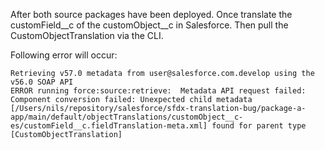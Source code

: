 After both source packages have been deployed. Once translate the customField__c of the customObject__c in Salesforce. Then pull the CustomObjectTranslation via the CLI.

Following error will occur:
```
Retrieving v57.0 metadata from user@salesforce.com.develop using the v56.0 SOAP API
ERROR running force:source:retrieve:  Metadata API request failed: Component conversion failed: Unexpected child metadata [/Users/nils/repository/salesforce/sfdx-translation-bug/package-a-app/main/default/objectTranslations/customObject__c-es/customField__c.fieldTranslation-meta.xml] found for parent type [CustomObjectTranslation]

```